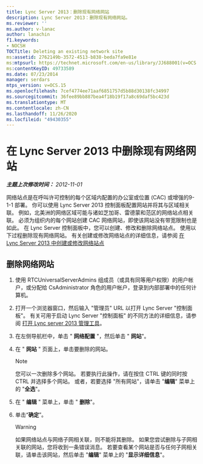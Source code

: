 ```yaml
---
title: Lync Server 2013：删除现有网络网站
description: Lync Server 2013：删除现有网络网站。
ms.reviewer: ''
ms.author: v-lanac
author: lanachin
f1.keywords:
- NOCSH
TOCTitle: Deleting an existing network site
ms:assetid: 2762149b-3572-4513-b838-beda7fa9e81e
ms:mtpsurl: https://technet.microsoft.com/en-us/library/JJ688001(v=OCS.15)
ms:contentKeyID: 49733589
ms.date: 07/23/2014
manager: serdars
mtps_version: v=OCS.15
ms.openlocfilehash: 7cef4774ee71aaf6851757d5b88d30138fc34997
ms.sourcegitcommit: 36fee89bb887bea4f18b19f17a8c69daf5bc423d
ms.translationtype: MT
ms.contentlocale: zh-CN
ms.lasthandoff: 11/26/2020
ms.locfileid: "49430355"
---
```

# <a name="deleting-an-existing-network-site-in-lync-server-2013"></a>在 Lync Server 2013 中删除现有网络网站

<div data-xmlns="http://www.w3.org/1999/xhtml">

<div class="topic" data-xmlns="http://www.w3.org/1999/xhtml" data-msxsl="urn:schemas-microsoft-com:xslt" data-cs="https://msdn.microsoft.com/">

<div data-asp="https://msdn2.microsoft.com/asp">



</div>

<div id="mainSection">

<div id="mainBody">

<span> </span>

_**主题上次修改时间：** 2012-11-01_

网络站点是在呼叫许可控制的每个区域内配置的办公室或位置 (CAC) 或增强的9-1-1 部署。 你可以使用 Lync Server 2013 控制面板配置网站并将其与区域相关联。 例如，北美洲的网络区域可能与诸如芝加哥、雷德蒙和范区的网络站点相关联。 必须为组织内的每个网站创建 CAC 网络网站，即使该网站没有带宽限制也是如此。 在 Lync Server 控制面板中，您可以创建、修改和删除网络站点。 使用以下过程删除现有网络网站。 有关创建或修改网络站点的详细信息，请参阅 [在 Lync Server 2013 中创建或修改网络站点](lync-server-2013-creating-or-modifying-network-sites.md)

<div>

## <a name="to-delete-a-network-site"></a>删除网络网站

1.  使用 RTCUniversalServerAdmins 组成员（或具有同等用户权限）的用户帐户，或分配给 CsAdministrator 角色的用户帐户，登录到内部部署中的任何计算机。

2.  打开一个浏览器窗口，然后输入 "管理员" URL 以打开 Lync Server "控制面板"。 有关可用于启动 Lync Server "控制面板" 的不同方法的详细信息，请参阅 [打开 Lync server 2013 管理工具](lync-server-2013-open-lync-server-administrative-tools.md)。

3.  在左侧导航栏中，单击 " **网络配置** "，然后单击 " **网站**"。

4.  在 " **网站** " 页面上，单击要删除的网站。
    
    <div>
    

    > [!NOTE]  
    > 您可以一次删除多个网站。 若要执行此操作，请在按住 CTRL 键的同时按 CTRL 并选择多个网站。 或者，若要选择 "所有网站"，请单击 "<STRONG>编辑</STRONG>" 菜单上的 "<STRONG>全选</STRONG>"。

    
    </div>

5.  在 " **编辑** " 菜单上，单击 " **删除**"。

6.  单击“**确定**”。
    
    <div>
    

    > [!WARNING]  
    > 如果网络站点与网络子网相关联，则不能将其删除。 如果您尝试删除与子网相关联的网站，您将收到一条错误消息。 若要查看某个网站是否与任何子网相关联，请单击该网站，然后单击 "<STRONG>编辑</STRONG>" 菜单上的 "<STRONG>显示详细信息</STRONG>"。

    
    </div>

</div>

</div>

<span> </span>

</div>

</div>

</div>

